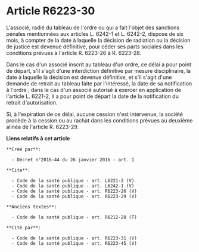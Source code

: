 # Article R6223-30

L'associé, radié du tableau de l'ordre ou qui a fait l'objet des sanctions pénales mentionnées aux articles L. 6242-1 et L.
6242-2, dispose de six mois, à compter de la date à laquelle la décision de radiation ou la décision de justice est devenue
définitive, pour céder ses parts sociales dans les conditions prévues à l'article R. 6223-26 à R. 6223-28. 

Dans le cas d'un associé inscrit au tableau d'un ordre, ce délai a pour point de départ, s'il s'agit d'une interdiction
définitive par mesure disciplinaire, la date à laquelle la décision est devenue définitive, et s'il s'agit d'une demande de
retrait au tableau faite par l'intéressé, la date de sa notification à l'ordre ; dans le cas d'un associé autorisé à exercer
en application de l'article L. 6221-2, il a pour point de départ la date de la notification du retrait d'autorisation. 

Si, à l'expiration de ce délai, aucune cession n'est intervenue, la société procède à la cession ou au rachat dans les
conditions prévues au deuxième alinéa de l'article R. 6223-29.

**Liens relatifs à cet article**

	**Créé par**:

	  - Décret n°2016-44 du 26 janvier 2016 - art. 1

	**Cite**:

	  - Code de la santé publique - art. L6221-2 (V)
	  - Code de la santé publique - art. L6242-1 (V)
	  - Code de la santé publique - art. R6223-26 (V)
	  - Code de la santé publique - art. R6223-29 (V)

	**Anciens textes**:

	  - Code de la santé publique - art. R6212-28 (T)

	**Cité par**:

	  - Code de la santé publique - art. R6223-31 (V)
	  - Code de la santé publique - art. R6223-45 (V)
